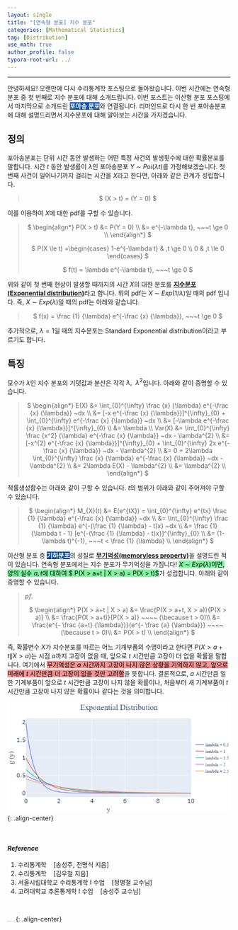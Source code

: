 ```yaml
---
layout: single
title: "[연속형 분포] 지수 분포"
categories: [Mathematical Statistics]
tag: [Distribution]
use_math: true
author_profile: false
typora-root-url: ../
---
```

-----
안녕하세요! 오랜만에 다시 수리통계학 포스팅으로 돌아왔습니다. 이번 시간에는 연속형 분포 중 첫 번째로 지수 분포에 대해 소개드립니다. 이번 포스트는 이산형 분포 포스팅에서 마지막으로 소개드린 <mark style='background-color: #0550ae'><b><a href='https://woongsonvi.github.io/mathematical%20statistics/MS6/'><font color="white">포아송 분포</font></a></b></mark>와 연결됩니다. 리마인드로 다시 한 번 포아송분포에 대해 설명드리면서 지수분포에 대해 알아보는 시간을 가지겠습니다.

## 정의

포아송분포는 단위 시간 동안 발생하는 어떤 특정 사건의 발생횟수에 대한 확률분포를 말합니다. 시간 $t$ 동안 발생률이 $\lambda$인 포아송분포 $Y~{\sim}~Poi(\lambda t)$를 가정해보겠습니다. 첫 번째 사건이 일어나기까지 걸리는 시간을 $X$라고 한다면, 아래와 같은 관계가 성립합니다.

> <p style = "text-align:center;">
>    	$
> 	(X > t) = (Y = 0)
>     $
> </p>

이를 이용하여 $X$에 대한 pdf를 구할 수 있습니다.

> <p style = "text-align:center;"> $ \begin{align*}
> P(X > t) &= P(Y = 0) \\
> &= e^{-\lambda t}, ~~~t \ge 0 \\
>  \end{align*} $ </p>
> <p style = "text-align:center;"> $ 
> P(X \le t) =\begin{cases} 1-e^{-\lambda t} & ,t \ge 0 \\ 0 & ,t \le 0
> \end{cases} $ </p>
>
> <p style = "text-align:center;"> $ 
> f(t) = \lambda e^{-\lambda t}, ~~~t \ge 0
> $ </p>

위와 같이 첫 번째 현상이 발생할 때까지의 시간 $X$의 대한 분포를 <u><b>지수분포(Exponential distribution)</b></u>라고 합니다. 위의 pdf는 $X~{\sim}~Exp(1 / \lambda)$일 때의 pdf 입니다. 즉, $X~{\sim}~Exp(\lambda)$일 때의 pdf는 아래와 같습니다.

> <p style = "text-align:center;"> $ 
> f(x) = \frac {1} {\lambda} e^{-\frac {x} {\lambda}}, ~~~t \ge 0
> $ </p>

추가적으로, $\lambda = 1$일 때의 지수분포는 Standard Exponential distribution이라고 부르기도 합니다.

## 특징

모수가 $\lambda$인 지수 분포의 기댓값과 분산은 각각 $\lambda, ~~\lambda^{2}$입니다. 아래와 같이 증명할 수 있습니다.

> <p style = "text-align:center;">
> $ \begin{align*}
> E(X) &= \int_{0}^{\infty} \frac {x} {\lambda} e^{-\frac {x} {\lambda}} ~dx \\
> &= [-x e^{-\frac {x} {\lambda}}]^{\infty}_{0} + \int_{0}^{\infty} e^{-\frac {x} {\lambda}} ~dx \\
> &= [-\lambda e^{-\frac {x} {\lambda}}]^{\infty}_{0} \\
> &= \lambda \\ 
> Var(X) &= \int_{0}^{\infty} \frac {x^2} {\lambda} e^{-\frac {x} {\lambda}} ~dx - \lambda^{2} \\
> &= [-x^{2} e^{-\frac {x} {\lambda}}]^{\infty}_{0} + \int_{0}^{\infty} 2x e^{-\frac {x} {\lambda}} ~dx - \lambda^{2}  \\
> &= 0 + 2\lambda \int_{0}^{\infty} \frac {x} {\lambda} e^{-\frac {x} {\lambda}} ~dx - \lambda^{2} \\
> &= 2\lambda E(X) - \lambda^{2} \\
> &= \lambda^{2} \\   
> \end{align*} $</p>

적률생성함수는 아래와 같이 구할 수 있습니다. $t$의 범위가 아래와 같이 주어져야 구할 수 있습니다.

> <p style = "text-align:center;">
> $ \begin{align*}
> M_{X}(t) &= E(e^{tX}) = \int_{0}^{\infty} e^{tx} \frac {1} {\lambda} e^{-\frac {x} {\lambda}} ~dx \\
> &= \int_{0}^{\infty} \frac {1} {\lambda} e^{-(\frac {1} {\lambda} - t)x} ~dx \\
> &= \frac {1} {\lambda t - 1} [e^{-(\frac {1} {\lambda} - t)x}]^{\infty}_{0} \\
> &= (1-\lambda t)^{-1}, ~~~t < \frac {1} {\lambda} \\  
> \end{align*} $</p>

이산형 분포 중 <mark style='background-color: #0550ae'><b><a href='https://woongsonvi.github.io/mathematical%20statistics/MS3/'><font color="white">기하분포</font></a></b></mark>의 성질로 <u><b>무기억성(memoryless property)</b></u>을 설명드린 적이 있습니다. 연속형 분포에서는 지수 분포가 무기억성을 가집니다! <mark style='background-color: #7ff5a0'>$X ~{\sim}~Exp(\lambda)$이면, 양의 실수 $a, t$에 대하여 $ P(X > a+t | X > a) = P(X > t)$</mark>가 성립합니다. 아래와 같이 증명할 수 있습니다.

> $pf.$
>
> <p style = "text-align:center;">
> $ \begin{align*}
> P(X > a+t | X > a) &= \frac{P(X > a+t, X > a)}{P(X > a)} \\
> &= \frac{P(X > a+t)}{P(X > a)} ~~~~ (\because t > 0)\\
> &= \frac{e^{- \frac {a+t} {\lambda}}}{e^{- \frac {a} {\lambda}}} ~~~~ (\because t > 0)\\
> &= P(X > t) \\
> \end{align*} $</p>

즉, 확률변수 $X$가 지수분포를 따르는 어느 기계부품의 수명이라고 한다면 $P(X > a+t\|X > a)$는 시점 $a$까지 고장이 없을 때, 앞으로 $t$ 시간만큼 고장이 더 없을 확률을 말합니다. 여기에서 <mark style='background-color: #f39393'>무기억성은 $a$ 시간까지 고장이 나지 않은 상황을 기억하지 않고, 앞으로 미래에 $t$ 시간만큼 더 고장이 없을 것만 고려함</mark>을 뜻합니다. 결론적으로, $a$ 시간만큼 일한 기계부품이 앞으로 $t$ 시간만큼 고장이 나지 않을 확률이나, 처음부터 새 기계부품이 $t$ 시간만큼 고장이 나지 않은 확률이나 같다는 것을 의미합니다. 

![지수 분포](/images/2023-04-22-MS7/newplot.png){: .align-center}

<br>

#### *Reference*

1. 수리통계학&nbsp;&nbsp;&nbsp;&nbsp;[송성주, 전명식 지음]
2. 수리통계학&nbsp;&nbsp;&nbsp;&nbsp;[김우철 지음]
3. 서울시립대학교 수리통계학 I 수업&nbsp;&nbsp;&nbsp;&nbsp;[정병철 교수님]
4. 고려대학교 추론통계학 I 수업&nbsp;&nbsp;&nbsp;&nbsp;[송성주 교수님]

<br>

<img src="https://user-images.githubusercontent.com/37182279/216820587-4617a62e-0565-47f1-9ead-f4cd367572a1.png" alt="DATA_100%_LOGO_LIGHT" style="zoom:10%">{: .align-center}

<br>

<br>



